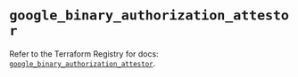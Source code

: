# `google_binary_authorization_attestor`

Refer to the Terraform Registry for docs: [`google_binary_authorization_attestor`](https://registry.terraform.io/providers/hashicorp/google/5.41.0/docs/resources/binary_authorization_attestor).
